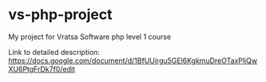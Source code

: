 # vs-php-project

My project for Vratsa Software php level 1 course

Link to detailed description:
https://docs.google.com/document/d/1BfUUirgu5GEl6KgkmuDreOTaxPljQwXU6PtgFrDk7f0/edit
